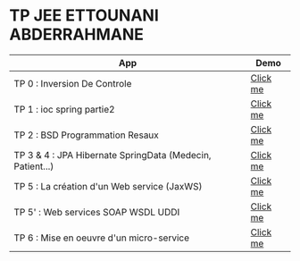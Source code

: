 # TP JEE ETTOUNANI ABDERRAHMANE

<table style="width:100%">
<thead>
<tr>
<th>App</th>
<th>Demo</th>
</tr>
</thead>
<tbody>
<tr>
<td>TP 0 : Inversion De Controle</td>
<td><a href="https://github.com/ET-TOUNANI/Ettounani-TP-JEE/tree/main/TpInversionDeControle">Click me</a></td>
</tr>
<tr>
<td>TP 1 : ioc spring partie2</td>
<td><a href="https://github.com/ET-TOUNANI/Ettounani-TP-JEE/tree/main/ioc-spring-partie2">Click me</a></td>
</tr>
<tr>
<td>TP 2 : BSD Programmation Resaux</td>
<td><a href="https://github.com/ET-TOUNANI/Ettounani-TP-JEE/tree/main/BSD-Programmation-Resaux">Click me</a></td>
</tr>
<tr>
<td>TP 3 & 4 : JPA Hibernate SpringData (Medecin, Patient...)</td>
<td><a href="https://github.com/ET-TOUNANI/Ettounani-TP-JEE/tree/main/JPA%20Hibernate%20Spring%20Data%20Medecin">Click me</a></td>
</tr>
<tr>
<td>TP 5 : La création d'un Web service (JaxWS) </td>
<td><a href="https://github.com/ET-TOUNANI/Ettounani-TP-JEE/tree/main/WebService">Click me</a></td>
</tr>
<td>TP 5' : Web services SOAP WSDL UDDI </td>
<td><a href="https://github.com/ET-TOUNANI/Ettounani-TP-JEE/tree/main/WebService">Click me</a></td>
</tr>

<td>TP 6 : Mise en oeuvre d'un micro-service </td>
<td><a href="https://github.com/ET-TOUNANI/Ettounani-TP-JEE/tree/main/e-banque-service">Click me</a></td>
</tr>

</tbody>
</table>
